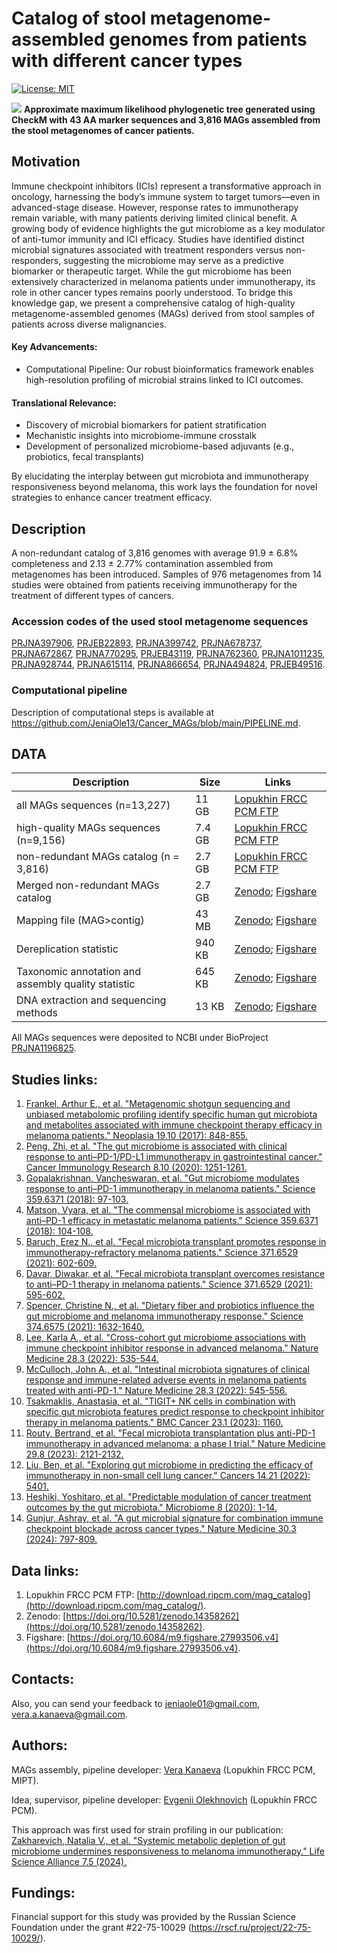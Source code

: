 # Catalog of stool metagenome-assembled genomes from patients with different cancer types

[![License: MIT](https://img.shields.io/badge/License-MIT-blue.svg)](https://opensource.org/licenses/MIT)

![](https://github.com/kanaevavera/Cancer_MAGs/blob/main/catalog_picture.png)
**Approximate maximum likelihood phylogenetic tree generated using CheckM with 43 AA marker sequences and 3,816 MAGs assembled from the stool metagenomes of cancer patients.**

## Motivation
Immune checkpoint inhibitors (ICIs) represent a transformative approach in oncology, harnessing the body’s immune system to target tumors—even in advanced-stage disease. However, response rates to immunotherapy remain variable, with many patients deriving limited clinical benefit. A growing body of evidence highlights the gut microbiome as a key modulator of anti-tumor immunity and ICI efficacy. Studies have identified distinct microbial signatures associated with treatment responders versus non-responders, suggesting the microbiome may serve as a predictive biomarker or therapeutic target. While the gut microbiome has been extensively characterized in melanoma patients under immunotherapy, its role in other cancer types remains poorly understood. To bridge this knowledge gap, we present a comprehensive catalog of high-quality metagenome-assembled genomes (MAGs) derived from stool samples of patients across diverse malignancies.

#### Key Advancements:
- Computational Pipeline: Our robust bioinformatics framework enables high-resolution profiling of microbial strains linked to ICI outcomes.

#### Translational Relevance:

- Discovery of microbial biomarkers for patient stratification
- Mechanistic insights into microbiome-immune crosstalk
- Development of personalized microbiome-based adjuvants (e.g., probiotics, fecal transplants)

By elucidating the interplay between gut microbiota and immunotherapy responsiveness beyond melanoma, this work lays the foundation for novel strategies to enhance cancer treatment efficacy.

## Description
A non-redundant catalog of 3,816 genomes with average 91.9 ± 6.8% completeness and 2.13 ± 2.77% contamination assembled from metagenomes has been introduced. Samples of 976 metagenomes from 14 studies were obtained from patients receiving immunotherapy for the treatment of different types of cancers.

### Accession codes of the used stool metagenome sequences
[PRJNA397906](https://www.ncbi.nlm.nih.gov/bioproject/?term=PRJNA397906), [PRJEB22893](https://www.ncbi.nlm.nih.gov/bioproject/?term=PRJEB22893), [PRJNA399742](https://www.ncbi.nlm.nih.gov/bioproject/?term=PRJNA399742), [PRJNA678737](https://www.ncbi.nlm.nih.gov/bioproject/?term=PRJNA678737), [PRJNA672867](https://www.ncbi.nlm.nih.gov/bioproject/?term=PRJNA672867), [PRJNA770295](https://www.ncbi.nlm.nih.gov/bioproject/770295), [PRJEB43119](https://www.ncbi.nlm.nih.gov/bioproject/?term=PRJEB43119), [PRJNA762360](https://www.ncbi.nlm.nih.gov/bioproject/?term=PRJNA762360), [PRJNA1011235](https://www.ncbi.nlm.nih.gov/bioproject/?term=PRJNA1011235), [PRJNA928744](https://www.ncbi.nlm.nih.gov/bioproject/?term=PRJNA928744), [PRJNA615114](https://www.ncbi.nlm.nih.gov/bioproject/?term=PRJNA615114), [PRJNA866654](https://www.ncbi.nlm.nih.gov/bioproject/866654), [PRJNA494824](https://www.ncbi.nlm.nih.gov/bioproject/?term=PRJNA494824), [PRJEB49516](https://www.ncbi.nlm.nih.gov/bioproject/?term=PRJEB49516).

### Computational pipeline
Description of computational steps is available at https://github.com/JeniaOle13/Cancer_MAGs/blob/main/PIPELINE.md.

## DATA
|Description|Size|Links|
|---|---|---|
|all MAGs sequences (n=13,227)|11 GB|[Lopukhin FRCC PCM FTP](http://download.ripcm.com/mag_catalog/)|
|high-quality MAGs sequences (n=9,156)|7.4 GB|[Lopukhin FRCC PCM FTP](http://download.ripcm.com/mag_catalog/)|
|non-redundant MAGs catalog (n = 3,816)|2.7 GB|[Lopukhin FRCC PCM FTP](http://download.ripcm.com/mag_catalog/)|
|Merged non-redundant MAGs catalog|2.7 GB|[Zenodo](https://zenodo.org/records/14701025/files/dereplicated.tar.gz?download=1); [Figshare](https://figshare.com/ndownloader/files/51718619)|
|Mapping file (MAG>contig)|43 MB|[Zenodo](https://zenodo.org/records/14701025/files/mapping.tsv?download=1); [Figshare](https://figshare.com/ndownloader/files/51718547)|
|Dereplication statistic|940 KB|[Zenodo](https://zenodo.org/records/14358262/files/dereplication_stats.tsv?download=1); [Figshare](https://figshare.com/ndownloader/files/51079292)|
|Taxonomic annotation and assembly quality statistic|645 KB|[Zenodo](https://zenodo.org/records/14358262/files/statistics.tsv?download=1); [Figshare](https://figshare.com/ndownloader/files/51062807)|
|DNA extraction and sequencing methods|13 KB|[Zenodo](https://zenodo.org/records/14358262/files/methods.docx?download=1); [Figshare](https://figshare.com/ndownloader/files/51081881)|

All MAGs sequences were deposited to NCBI under BioProject [PRJNA1196825](https://www.ncbi.nlm.nih.gov/bioproject/1196825).

## Studies links:
1) [Frankel, Arthur E., et al. "Metagenomic shotgun sequencing and unbiased metabolomic profiling identify specific human gut microbiota and metabolites associated with immune checkpoint therapy efficacy in melanoma patients." Neoplasia 19.10 (2017): 848-855.](https://www.sciencedirect.com/science/article/pii/S1476558617302385)
2) [Peng, Zhi, et al. "The gut microbiome is associated with clinical response to anti–PD-1/PD-L1 immunotherapy in gastrointestinal cancer." Cancer Immunology Research 8.10 (2020): 1251-1261.](https://aacrjournals.org/cancerimmunolres/article/8/10/1251/466881/The-Gut-Microbiome-Is-Associated-with-Clinical)
3) [Gopalakrishnan, Vancheswaran, et al. "Gut microbiome modulates response to anti–PD-1 immunotherapy in melanoma patients." Science 359.6371 (2018): 97-103.](https://www.science.org/doi/10.1126/science.aan4236)
4) [Matson, Vyara, et al. "The commensal microbiome is associated with anti–PD-1 efficacy in metastatic melanoma patients." Science 359.6371 (2018): 104-108.](https://www.science.org/doi/10.1126/science.aao3290)
5) [Baruch, Erez N., et al. "Fecal microbiota transplant promotes response in immunotherapy-refractory melanoma patients." Science 371.6529 (2021): 602-609.](https://www.science.org/doi/10.1126/science.abb5920)
6) [Davar, Diwakar, et al. "Fecal microbiota transplant overcomes resistance to anti–PD-1 therapy in melanoma patients." Science 371.6529 (2021): 595-602.](https://www.science.org/doi/10.1126/science.abf3363)
7) [Spencer, Christine N., et al. "Dietary fiber and probiotics influence the gut microbiome and melanoma immunotherapy response." Science 374.6575 (2021): 1632-1640.](https://www.science.org/doi/10.1126/science.aaz7015?url_ver=Z39.88-2003&rfr_id=ori:rid:crossref.org&rfr_dat=cr_pub%20%200pubmed)
8) [Lee, Karla A., et al. "Cross-cohort gut microbiome associations with immune checkpoint inhibitor response in advanced melanoma." Nature Medicine 28.3 (2022): 535-544.](https://www.nature.com/articles/s41591-022-01695-5)
9) [McCulloch, John A., et al. "Intestinal microbiota signatures of clinical response and immune-related adverse events in melanoma patients treated with anti-PD-1." Nature Medicine 28.3 (2022): 545-556.](https://www.nature.com/articles/s41591-022-01698-2)
10) [Tsakmaklis, Anastasia, et al. "TIGIT+ NK cells in combination with specific gut microbiota features predict response to checkpoint inhibitor therapy in melanoma patients." BMC Cancer 23.1 (2023): 1160.](https://bmccancer.biomedcentral.com/articles/10.1186/s12885-023-11551-5)
11) [Routy, Bertrand, et al. "Fecal microbiota transplantation plus anti-PD-1 immunotherapy in advanced melanoma: a phase I trial." Nature Medicine 29.8 (2023): 2121-2132.](https://www.nature.com/articles/s41591-023-02453-x)
12) [Liu, Ben, et al. "Exploring gut microbiome in predicting the efficacy of immunotherapy in non-small cell lung cancer." Cancers 14.21 (2022): 5401.](https://www.mdpi.com/2072-6694/14/21/5401)
13) [Heshiki, Yoshitaro, et al. "Predictable modulation of cancer treatment outcomes by the gut microbiota." Microbiome 8 (2020): 1-14.](https://microbiomejournal.biomedcentral.com/articles/10.1186/s40168-020-00811-2)
14) [Gunjur, Ashray, et al. "A gut microbial signature for combination immune checkpoint blockade across cancer types." Nature Medicine 30.3 (2024): 797-809.](https://www.nature.com/articles/s41591-024-02823-z)

## Data links:
1) Lopukhin FRCC PCM FTP: [http://download.ripcm.com/mag_catalog](http://download.ripcm.com/mag_catalog/).
2) Zenodo: [https://doi.org/10.5281/zenodo.14358262](https://doi.org/10.5281/zenodo.14358262).
3) Figshare: [https://doi.org/10.6084/m9.figshare.27993506.v4](https://doi.org/10.6084/m9.figshare.27993506.v4).

## Contacts:
Also, you can send your feedback to jeniaole01@gmail.com, vera.a.kanaeva@gmail.com.

## Authors:
MAGs assembly, pipeline developer: [Vera Kanaeva](https://scholar.google.ru/citations?hl=ru&user=Ie7RMLAAAAAJ) (Lopukhin FRCC PCM, MIPT).

Idea, supervisor, pipeline developer: [Evgenii Olekhnovich](https://scholar.google.ru/citations?user=RA9ItlsAAAAJ&hl=ru) (Lopukhin FRCC PCM).

This approach was first used for strain profiling in our publication:
[Zakharevich, Natalia V., et al. "Systemic metabolic depletion of gut microbiome undermines responsiveness to melanoma immunotherapy." Life Science Alliance 7.5 (2024).](https://www.life-science-alliance.org/content/7/5/e202302480)

## Fundings:
Financial support for this study was provided by the Russian Science Foundation under the grant #22-75-10029 (https://rscf.ru/project/22-75-10029/).
